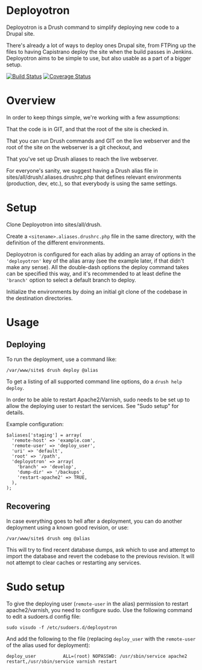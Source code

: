 Deployotron
===========

Deployotron is a Drush command to simplify deploying new code to a
Drupal site.

There's already a lot of ways to deploy ones Drupal site, from FTPing
up the files to having Capistrano deploy the site when the build
passes in Jenkins. Deployotron aims to be simple to use, but also
usable as a part of a bigger setup.

[![Build Status](https://travis-ci.org/reload/deployotron.png?branch=master)](https://travis-ci.org/reload/deployotron)
[![Coverage Status](https://coveralls.io/repos/reload/deployotron/badge.png?branch=master)](https://coveralls.io/r/reload/deployotron?branch=master)

Overview
========

In order to keep things simple, we're working with a few assumptions:

That the code is in GIT, and that the root of the site is checked in.

That you can run Drush commands and GIT on the live webserver and the
root of the site on the webserver is a git checkout, and

That you've set up Drush aliases to reach the live webserver.

For everyone's sanity, we suggest having a Drush alias file in
sites/all/drush/<short-site-alias>.aliases.drushrc.php that defines
relevant environments (production, dev, etc.), so that everybody is
using the same settings.

Setup
=====

Clone Deployotron into sites/all/drush.

Create a `<sitename>.aliases.drushrc.php` file in the same directory,
with the definition of the different environments.

Deployotron is configured for each alias by adding an array of options
in the `'deployotron'` key of the alias array (see the example later,
if that didn't make any sense). All the double-dash options the deploy
command takes can be specified this way, and it's recommended to at
least define the `'branch'` option to select a default branch to
deploy.

Initialize the environments by doing an initial git clone of the
codebase in the destination directories.

Usage
=====

Deploying
---------

To run the deployment, use a command like:

    /var/www/site$ drush deploy @alias

To get a listing of all supported command line options, do a `drush
help deploy`.

In order to be able to restart Apache2/Varnish, sudo needs to be set
up to allow the deploying user to restart the services. See "Sudo
setup" for details.

Example configuration:

    $aliases['staging'] = array(
      'remote-host' => 'example.com',
      'remote-user' => 'deploy_user',
      'uri' => 'default',
      'root' => '/path',
      'deployotron' => array(
        'branch' => 'develop',
        'dump-dir' => '/backups',
        'restart-apache2' => TRUE,
      ),
    );


Recovering
----------

In case everything goes to hell after a deployment, you can do another
deployment using a known good revision, or use:

    /var/www/site$ drush omg @alias

This will try to find recent database dumps, ask which to use and
attempt to import the database and revert the codebase to the previous
revision. It will not attempt to clear caches or restarting any
services.

Sudo setup
==========

To give the deploying user (`remote-user` in the alias) permission to
restart apache2/varnish, you need to configure sudo. Use the following
command to edit a sudoers.d config file:

    sudo visudo -f /etc/sudoers.d/deployotron

And add the following to the file (replacing `deploy_user` with the
`remote-user` of the alias used for deployment):

    deploy_user          ALL=(root) NOPASSWD: /usr/sbin/service apache2 restart,/usr/sbin/service varnish restart
